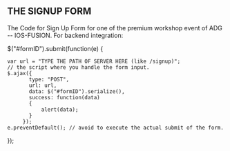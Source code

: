 THE SIGNUP FORM 
---------------
The Code for Sign Up Form for one of the premium workshop event of ADG -- IOS-FUSION.
For backend integration: 


$("#formID").submit(function(e) {

    var url = "TYPE THE PATH OF SERVER HERE (like /signup)"; 
    // the script where you handle the form input.
    $.ajax({
           type: "POST",
           url: url,
           data: $("#formID").serialize(), 
           success: function(data)
           {
               alert(data); 
           }
         });
    e.preventDefault(); // avoid to execute the actual submit of the form.
});
 
 

